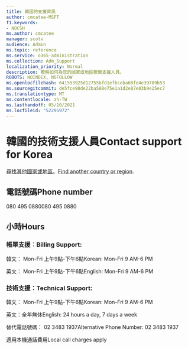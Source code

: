 ```yaml
---
title: 韓國的支援資訊
author: cmcatee-MSFT
f1.keywords:
- NOCSH
ms.author: cmcatee
manager: scotv
audience: Admin
ms.topic: reference
ms.service: o365-administration
ms.collection: Adm_Support
localization_priority: Normal
description: 瞭解如何為您的國家或地區聯繫支援人員。
ROBOTS: NOINDEX, NOFOLLOW
ms.openlocfilehash: 641553925d12755bfd1efbceba68fe4e39709b53
ms.sourcegitcommit: de5fce90de22ba588e75e1a1d2e87e03b9e25ec7
ms.translationtype: MT
ms.contentlocale: zh-TW
ms.lasthandoff: 05/10/2021
ms.locfileid: "52295972"
---
```

# <a name="contact-support-for-korea"></a><span data-ttu-id="96273-103">韓國的技術支援人員</span><span class="sxs-lookup"><span data-stu-id="96273-103">Contact support for Korea</span></span>

<span data-ttu-id="96273-104">[尋找其他國家或地區](../../business-video/get-help-support.md)。</span><span class="sxs-lookup"><span data-stu-id="96273-104">[Find another country or region](../../business-video/get-help-support.md).</span></span>

## <a name="phone-number"></a><span data-ttu-id="96273-105">電話號碼</span><span class="sxs-lookup"><span data-stu-id="96273-105">Phone number</span></span>
<span data-ttu-id="96273-106">080 495 0880</span><span class="sxs-lookup"><span data-stu-id="96273-106">080 495 0880</span></span>

## <a name="hours"></a><span data-ttu-id="96273-107">小時</span><span class="sxs-lookup"><span data-stu-id="96273-107">Hours</span></span>
### <a name="billing-support"></a><span data-ttu-id="96273-108">帳單支援︰</span><span class="sxs-lookup"><span data-stu-id="96273-108">Billing Support:</span></span>

<span data-ttu-id="96273-109">韓文： Mon-Fri 上午9點-下午6點</span><span class="sxs-lookup"><span data-stu-id="96273-109">Korean: Mon-Fri 9 AM-6 PM</span></span>

<span data-ttu-id="96273-110">英文： Mon-Fri 上午9點-下午6點</span><span class="sxs-lookup"><span data-stu-id="96273-110">English: Mon-Fri 9 AM-6 PM</span></span>

### <a name="technical-support"></a><span data-ttu-id="96273-111">技術支援：</span><span class="sxs-lookup"><span data-stu-id="96273-111">Technical Support:</span></span>

<span data-ttu-id="96273-112">韓文： Mon-Fri 上午9點-下午6點</span><span class="sxs-lookup"><span data-stu-id="96273-112">Korean: Mon-Fri 9 AM-6 PM</span></span>

<span data-ttu-id="96273-113">英文：全年無休</span><span class="sxs-lookup"><span data-stu-id="96273-113">English: 24 hours a day, 7 days a week</span></span>

<span data-ttu-id="96273-114">替代電話號碼： 02 3483 1937</span><span class="sxs-lookup"><span data-stu-id="96273-114">Alternative Phone Number: 02 3483 1937</span></span>

<span data-ttu-id="96273-115">適用本機通話費用</span><span class="sxs-lookup"><span data-stu-id="96273-115">Local call charges apply</span></span>
